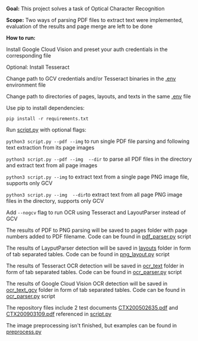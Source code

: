 **Goal:** This project solves a task of Optical Character Recognition

**Scope:** Two ways of parsing PDF files to extract text were implemented, evaluation of the results and page merge are left to be done

**How to run:**

Install Google Cloud Vision and preset your auth credentials in the corresponding file

Optional: Install Tesseract

Change path to GCV credentials and/or Tesseract binaries in the [.env](.env) environment file

Change path to directories of pages, layouts, and texts in the same [.env](.env) file

Use pip to install dependencies:

``pip install -r requirements.txt``

Run [script.py](script.py) with optional flags:

``python3 script.py --pdf --img`` to run single PDF file parsing and following text extraction from its page images

``python3 script.py --pdf --img  --dir`` to parse all PDF files in the directory and extract text from all page images

``python3 script.py --img`` to extract text from a single page PNG image file, supports only GCV

``python3 script.py --img  --dir``to extract text from all page PNG image files in the directory,  supports only GCV

Add ```--nogcv``` flag to run OCR using Tesseract and LayoutParser instead of GCV

The results of PDF to PNG parsing will be saved to pages folder with page numbers added to PDF filename. Code can be found in [pdf_parser.py](pdf_parser.py) script

The results of LayputParser detection will be saved in [layouts](layouts) folder in form of tab separated tables. Code can be found in [png_layout.py](png_layout.py) script

The results of Tesseract OCR detection will be saved in [ocr_text](ocr_text) folder in form of tab separated tables. Code can be found in [ocr_parser.py](ocr_parser.py) script

The results of Google Cloud Vision OCR detection will be saved in [ocr_text_gcv](ocr_text_gcv) folder in form of tab separated tables. Code can be found in [ocr_parser.py](ocr_parser.py) script

The repository files include 2 test documents [CTX200502635.pdf](CTX200502635.pdf) and [CTX200903109.pdf](CTX200903109.pdf) referenced in [script.py](script.py)

The image preprocessing isn't finished, but examples can be found in [preprocess.py](preprocess.py)